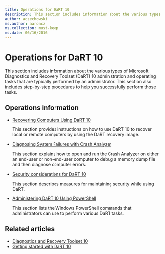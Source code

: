 ```yaml
---
title: Operations for DaRT 10
description: This section includes information about the various types of Microsoft Diagnostics and Recovery Toolset (DaRT) 10 administration and operating tasks that are typically performed by an administrator.
author: aczechowski
ms.author: aaroncz
ms.collection: must-keep
ms.date: 06/16/2016
---
```


# Operations for DaRT 10

This section includes information about the various types of Microsoft Diagnostics and Recovery Toolset (DaRT) 10 administration and operating tasks that are typically performed by an administrator. This section also includes step-by-step procedures to help you successfully perform those tasks.

## Operations information

- [Recovering Computers Using DaRT 10](recovering-computers-using-dart-10.md)

    This section provides instructions on how to use DaRT 10 to recover local or remote computers by using the DaRT recovery image.

- [Diagnosing System Failures with Crash Analyzer](diagnosing-system-failures-with-crash-analyzer-dart-10.md)

    This section explains how to open and run the Crash Analyzer on either an end-user or non-end-user computer to debug a memory dump file and then diagnose computer errors.

- [Security considerations for DaRT 10](security-considerations-for-dart-10.md)

    This section describes measures for maintaining security while using DaRT.

- [Administering DaRT 10 Using PowerShell](administering-dart-10-using-powershell.md)

    This section lists the Windows PowerShell commands that administrators can use to perform various DaRT tasks.

## Related articles

- [Diagnostics and Recovery Toolset 10](index.md)
- [Getting started with DaRT 10](getting-started-with-dart-10.md)
